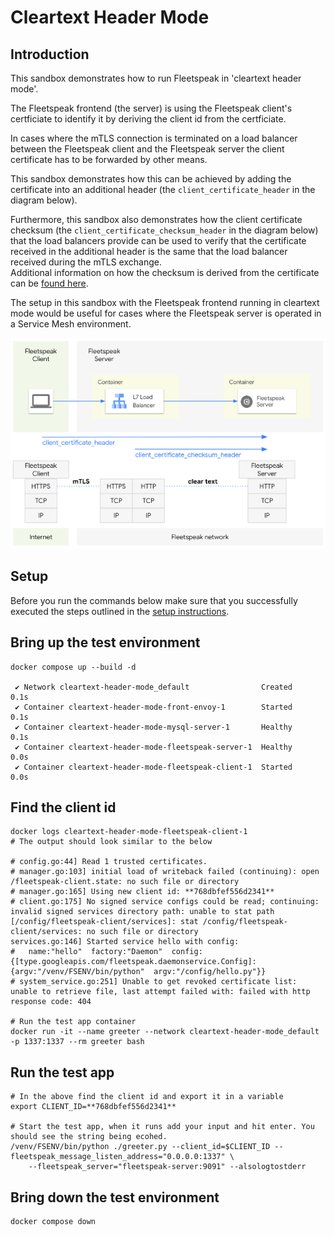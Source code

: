 # Cleartext Header Mode

## Introduction

This sandbox demonstrates how to run Fleetspeak in 'cleartext header mode'.

The Fleetspeak frontend (the server) is using the Fleetspeak client's
certficiate to identify it by deriving the client id from the certficiate.

In cases where the mTLS connection is terminated on a load balancer between the
Fleetspeak client and the Fleetspeak server the client certificate has to be
forwarded by other means.

This sandbox demonstrates how this can be achieved by adding the certificate
into an additional header (the `client_certificate_header` in the diagram
below).

Furthermore, this sandbox also demonstrates how the client certificate checksum
(the `client_certificate_checksum_header` in the diagram below) that the load
balancers provide can be used to verify that the certificate received in the
additional header is the same that the load balancer received during the mTLS
exchange. \
Additional information on how the checksum is derived from the certificate can
be
[found here](https://datatracker.ietf.org/doc/html/draft-ietf-oauth-mtls-17#section-3.1).

The setup in this sandbox with the Fleetspeak frontend running in cleartext mode
would be useful for cases where the Fleetspeak server is operated in a Service
Mesh environment.

![Cleartext Header Mode](../diagrams/cleartextHeaderMode_355.png "Cleartext Header Mode")

## Setup

Before you run the commands below make sure that you successfully executed the
steps outlined in the
[setup instructions](../../sandboxes#setup-instructions).

## Bring up the test environment

```
docker compose up --build -d

 ✔ Network cleartext-header-mode_default                Created                                                                                                      0.1s
 ✔ Container cleartext-header-mode-front-envoy-1        Started                                                                                                      0.1s
 ✔ Container cleartext-header-mode-mysql-server-1       Healthy                                                                                                      0.1s
 ✔ Container cleartext-header-mode-fleetspeak-server-1  Healthy                                                                                                      0.0s
 ✔ Container cleartext-header-mode-fleetspeak-client-1  Started                                                                                                      0.0s
```

## Find the client id

```
docker logs cleartext-header-mode-fleetspeak-client-1
# The output should look similar to the below

# config.go:44] Read 1 trusted certificates.
# manager.go:103] initial load of writeback failed (continuing): open /fleetspeak-client.state: no such file or directory
# manager.go:165] Using new client id: **768dbfef556d2341**
# client.go:175] No signed service configs could be read; continuing: invalid signed services directory path: unable to stat path [/config/fleetspeak-client/services]: stat /config/fleetspeak-client/services: no such file or directory
services.go:146] Started service hello with config:
#   name:"hello"  factory:"Daemon"  config:{[type.googleapis.com/fleetspeak.daemonservice.Config]:{argv:"/venv/FSENV/bin/python"  argv:"/config/hello.py"}}
# system_service.go:251] Unable to get revoked certificate list: unable to retrieve file, last attempt failed with: failed with http response code: 404

# Run the test app container
docker run -it --name greeter --network cleartext-header-mode_default -p 1337:1337 --rm greeter bash
```

## Run the test app

```
# In the above find the client id and export it in a variable
export CLIENT_ID=**768dbfef556d2341**

# Start the test app, when it runs add your input and hit enter. You should see the string being ecohed.
/venv/FSENV/bin/python ./greeter.py --client_id=$CLIENT_ID --fleetspeak_message_listen_address="0.0.0.0:1337" \
    --fleetspeak_server="fleetspeak-server:9091" --alsologtostderr
```

## Bring down the test environment

```
docker compose down
```
